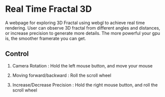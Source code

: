 # Real Time Fractal 3D

A webpage for exploring 3D Fractal using webgl to achieve real time rendering. User can observe 3D fractal from different angles and distances, or increase precision to generate more details.
The more powerful your gpu is, the smoother framerate you can get. 

## Control

1. Camera Rotation : Hold the left mouse button, and move your mouse

2. Moving forward/backward : Roll the scroll wheel

3. Increase/Decrease Precision : Hold the right mouse button, and roll the scroll wheel


